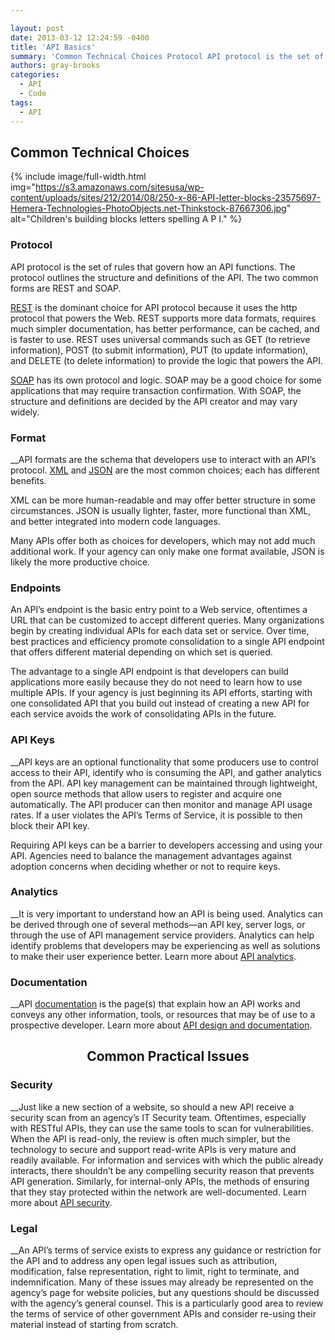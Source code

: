 ```yaml
---

layout: post
date: 2013-03-12 12:24:59 -0400
title: 'API Basics'
summary: 'Common Technical Choices Protocol API protocol is the set of rules that govern how an API functions. The protocol outlines the structure and definitions of the API. The two common forms are REST and SOAP. REST&nbsp;is the dominant choice for API protocol because it uses the http protocol that powers the Web. REST supports more'
authors: gray-brooks
categories:
  - API
  - Code
tags:
  - API
---
```


## Common Technical Choices 
{% include image/full-width.html img="https://s3.amazonaws.com/sitesusa/wp-content/uploads/sites/212/2014/08/250-x-86-API-letter-blocks-23575697-Hemera-Technologies-PhotoObjects.net-Thinkstock-87667306.jpg" alt="Children's building blocks letters spelling A P I." %} 

### Protocol

API protocol is the set of rules that govern how an API functions. The protocol outlines the structure and definitions of the API. The two common forms are REST and SOAP.

[REST](http://en.wikipedia.org/wiki/Representational_state_transfer) is the dominant choice for API protocol because it uses the http protocol that powers the Web. REST supports more data formats, requires much simpler documentation, has better performance, can be cached, and is faster to use. REST uses universal commands such as GET (to retrieve information), POST (to submit information), PUT (to update information), and DELETE (to delete information) to provide the logic that powers the API.

[SOAP](http://en.wikipedia.org/wiki/SOAP) has its own protocol and logic. SOAP may be a good choice for some applications that may require transaction confirmation. With SOAP, the structure and definitions are decided by the API creator and may vary widely.

### Format

_​_API formats are the schema that developers use to interact with an API&#8217;s protocol. [XML](http://en.wikipedia.org/wiki/XML) and [JSON](http://en.wikipedia.org/wiki/JSON) are the most common choices; each has different benefits.

XML can be more human-readable and may offer better structure in some circumstances. JSON is usually lighter, faster, more functional than XML, and better integrated into modern code languages.

Many APIs offer both as choices for developers, which may not add much additional work. If your agency can only make one format available, JSON is likely the more productive choice.

### Endpoints

An API’s endpoint is the basic entry point to a Web service, oftentimes a URL that can be customized to accept different queries. Many organizations begin by creating individual APIs for each data set or service. Over time, best practices and efficiency promote consolidation to a single API endpoint that offers different material depending on which set is queried.

The advantage to a single API endpoint is that developers can build applications more easily because they do not need to learn how to use multiple APIs. If your agency is just beginning its API efforts, starting with one consolidated API that you build out instead of creating a new API for each service avoids the work of consolidating APIs in the future.

### API Keys

_​_API keys are an optional functionality that some producers use to control access to their API, identify who is consuming the API, and gather analytics from the API. API key management can be maintained through lightweight, open source methods that allow users to register and acquire one automatically. The API producer can then monitor and manage API usage rates. If a user violates the API’s Terms of Service, it is possible to then block their API key.

Requiring API keys can be a barrier to developers accessing and using your API. Agencies need to balance the management advantages against adoption concerns when deciding whether or not to require keys.

### Analytics

_​_It is very important to understand how an API is being used. Analytics can be derived through one of several methods—an API key, server logs, or through the use of API management service providers. Analytics can help identify problems that developers may be experiencing as well as solutions to make their user experience better. Learn more about [API analytics](https://digitalgov.sites.usa.gov/2013/03/12/api-analytics/ "API Analytics").

### Documentation

_​_API [documentation](https://digitalgov.sites.usa.gov/2013/03/12/api-design-and-documentation/ "API Design and Documentation") is the page(s) that explain how an API works and conveys any other information, tools, or resources that may be of use to a prospective developer. Learn more about [API design and documentation](https://digitalgov.sites.usa.gov/2013/03/12/api-design-and-documentation/ "API Design and Documentation").

<h2 style="text-align: center">
  Common Practical Issues
</h2>

### Security

_​_Just like a new section of a website, so should a new API receive a security scan from an agency’s IT Security team. Oftentimes, especially with RESTful APIs, they can use the same tools to scan for vulnerabilities. When the API is read-only, the review is often much simpler, but the technology to secure and support read-write APIs is very mature and readily available. For information and services with which the public already interacts, there shouldn’t be any compelling security reason that prevents API generation. Similarly, for internal-only APIs, the methods of ensuring that they stay protected within the network are well-documented. Learn more about [API security](https://digitalgov.sites.usa.gov/2013/07/29/api-security/ "API Security").

### Legal

_​_An API&#8217;s terms of service exists to express any guidance or restriction for the API and to address any open legal issues such as attribution, modification, false representation, right to limit, right to terminate, and indemnification. Many of these issues may already be represented on the agency’s page for website policies, but any questions should be discussed with the agency’s general counsel. This is a particularly good area to review the terms of service of other government APIs and consider re-using their material instead of starting from scratch.